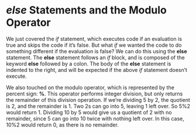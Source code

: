 # *else* Statements and the Modulo Operator

We just covered the *if* statement, which executes code if an evaluation is true and skips the code if it’s false. But what *if* we wanted the code to do something different if the evaluation is false? We can do this using the **else** statement. The **else** statement follows an *if* block, and is composed of the keyword **else** followed by a colon. The body of the **else** statement is indented to the right, and will be expected if the above *if* statement doesn’t execute.

We also touched on the modulo operator, which is represented by the percent sign: **%**. This operator performs integer division, but only returns the remainder of this division operation. If we’re dividing 5 by 2, the quotient is 2, and the remainder is 1. Two 2s can go into 5, leaving 1 left over. So 5%2 would return 1. Dividing 10 by 5 would give us a quotient of 2 with no remainder, since 5 can go into 10 twice with nothing left over. In this case, 10%2 would return 0, as there is no remainder.